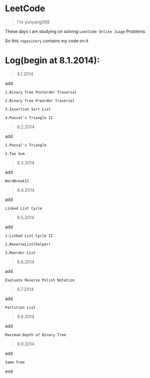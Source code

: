 # LeetCode

> I'm yunyang088 

These days I am studying on solving `LeetCode Online Juage` Problems 

So this `repository` contains my code on it 

# Log(begin at 8.1.2014):

> 8.1.2014

add 
    
    1.Binary Tree Postorder Traversal 
    
    2.Binary Tree Preorder Traversal 
    
    3.Insertion Sort List 
    
    4.Pascal's Triangle II
    

> 8.2.2014

add
    
    1.Pascal's Triangle
    
    2.Two Sum

> 8.3.2014

add
    
    WordBreakII

> 8.4.2014

add

    Linked List Cycle

> 8.5.2014

add

    1.Linked List Cycle II
    
    2.ReverseList(helper)
    
    3.Reorder List

> 8.6.2014

add    

    Evaluate Reverse Polish Notation

> 8.7.2014

add    

    Partition List
    
> 8.8.2014

add

    Maximum Depth of Binary Tree

> 8.9.2014

add

    Same Tree
    
end
